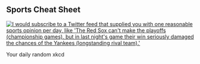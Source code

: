 ## Sports Cheat Sheet
[![I would subscribe to a Twitter feed that supplied you with one reasonable sports opinion per day, like 'The Red Sox can't make the playoffs (championship games), but in last night's game their win seriously damaged the chances of the Yankees (longstanding rival team).'](https://imgs.xkcd.com/comics/sports_cheat_sheet.png)](https://xkcd.com/1107/ "I would subscribe to a Twitter feed that supplied you with one reasonable sports opinion per day, like 'The Red Sox can't make the playoffs (championship games), but in last night's game their win seriously damaged the chances of the Yankees (longstanding rival team).'")

Your daily random xkcd
